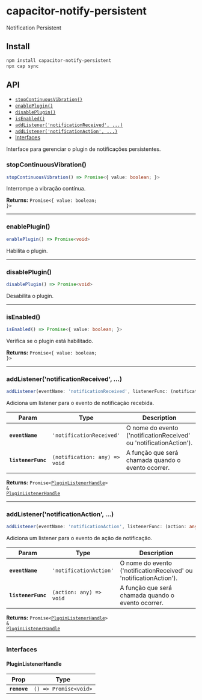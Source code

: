 # capacitor-notify-persistent

Notification Persistent

## Install

```bash
npm install capacitor-notify-persistent
npx cap sync
```

## API

<docgen-index>

* [`stopContinuousVibration()`](#stopcontinuousvibration)
* [`enablePlugin()`](#enableplugin)
* [`disablePlugin()`](#disableplugin)
* [`isEnabled()`](#isenabled)
* [`addListener('notificationReceived', ...)`](#addlistenernotificationreceived-)
* [`addListener('notificationAction', ...)`](#addlistenernotificationaction-)
* [Interfaces](#interfaces)

</docgen-index>

<docgen-api>
<!--Update the source file JSDoc comments and rerun docgen to update the docs below-->

Interface para gerenciar o plugin de notificações persistentes.

### stopContinuousVibration()

```typescript
stopContinuousVibration() => Promise<{ value: boolean; }>
```

Interrompe a vibração contínua.

**Returns:** <code>Promise&lt;{ value: boolean; }&gt;</code>

--------------------


### enablePlugin()

```typescript
enablePlugin() => Promise<void>
```

Habilita o plugin.

--------------------


### disablePlugin()

```typescript
disablePlugin() => Promise<void>
```

Desabilita o plugin.

--------------------


### isEnabled()

```typescript
isEnabled() => Promise<{ value: boolean; }>
```

Verifica se o plugin está habilitado.

**Returns:** <code>Promise&lt;{ value: boolean; }&gt;</code>

--------------------


### addListener('notificationReceived', ...)

```typescript
addListener(eventName: 'notificationReceived', listenerFunc: (notification: any) => void) => Promise<PluginListenerHandle> & PluginListenerHandle
```

Adiciona um listener para o evento de notificação recebida.

| Param              | Type                                        | Description                                                        |
| ------------------ | ------------------------------------------- | ------------------------------------------------------------------ |
| **`eventName`**    | <code>'notificationReceived'</code>         | O nome do evento ('notificationReceived' ou 'notificationAction'). |
| **`listenerFunc`** | <code>(notification: any) =&gt; void</code> | A função que será chamada quando o evento ocorrer.                 |

**Returns:** <code>Promise&lt;<a href="#pluginlistenerhandle">PluginListenerHandle</a>&gt; & <a href="#pluginlistenerhandle">PluginListenerHandle</a></code>

--------------------


### addListener('notificationAction', ...)

```typescript
addListener(eventName: 'notificationAction', listenerFunc: (action: any) => void) => Promise<PluginListenerHandle> & PluginListenerHandle
```

Adiciona um listener para o evento de ação de notificação.

| Param              | Type                                  | Description                                                        |
| ------------------ | ------------------------------------- | ------------------------------------------------------------------ |
| **`eventName`**    | <code>'notificationAction'</code>     | O nome do evento ('notificationReceived' ou 'notificationAction'). |
| **`listenerFunc`** | <code>(action: any) =&gt; void</code> | A função que será chamada quando o evento ocorrer.                 |

**Returns:** <code>Promise&lt;<a href="#pluginlistenerhandle">PluginListenerHandle</a>&gt; & <a href="#pluginlistenerhandle">PluginListenerHandle</a></code>

--------------------


### Interfaces


#### PluginListenerHandle

| Prop         | Type                                      |
| ------------ | ----------------------------------------- |
| **`remove`** | <code>() =&gt; Promise&lt;void&gt;</code> |

</docgen-api>
